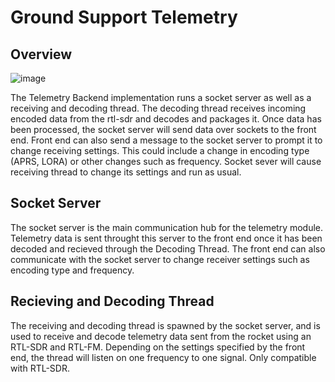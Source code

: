 # Ground Support Telemetry

## Overview
![image](https://github.com/UVicRocketry/Ground-Support/assets/79673714/4d12a609-4c14-40fd-9f79-fe8ffff7273d)

The Telemetry Backend implementation runs a socket server as well as a receiving and decoding thread. The decoding thread receives incoming encoded data from the rtl-sdr and decodes and packages it. Once data has been processed, the socket server will send data over sockets to the front end. Front end can also send a message to the socket server to prompt it to change receiving settings. This could include a change in encoding type (APRS, LORA) or other changes such as frequency. Socket sever will cause receiving thread to change its settings and run as usual.

## Socket Server
The socket server is the main communication hub for the telemetry module. Telemetry data is sent throught this server to the front end once it has been decoded and recieved through the Decoding Thread. The front end can also communicate with the socket server to change receiver settings such as encoding type and frequency. 

## Recieving and Decoding Thread
The receiving and decoding thread is spawned by the socket server, and is used to receive and decode telemetry data sent from the rocket using an RTL-SDR and RTL-FM. Depending on the settings specified by the front end, the thread will listen on one frequency to one signal. Only compatible with RTL-SDR.
